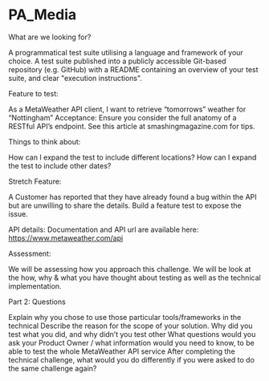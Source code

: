 # PA_Media

What are we looking for?

A programmatical test suite utilising a language and framework of your choice.
A test suite published into a publicly accessible Git-based repository (e.g. GitHub) with a README containing an overview of your test suite, and clear "execution instructions".

Feature to test:

As a MetaWeather API client, I want to retrieve “tomorrows” weather for “Nottingham” Acceptance:
Ensure you consider the full anatomy of a RESTful API’s endpoint. See this article at smashingmagazine.com for tips.

Things to think about:

How can I expand the test to include different locations?
How can I expand the test to include other dates?

Stretch Feature:

A Customer has reported that they have already found a bug within the API but are unwilling to share the details. Build a feature test to expose the issue.

API details:
Documentation and API url are available here: https://www.metaweather.com/api

Assessment:

We will be assessing how you approach this challenge. We will be look at the how, why & what you have thought about testing as well as the technical implementation.

Part 2: Questions

Explain why you chose to use those particular tools/frameworks in the technical
Describe the reason for the scope of your solution. Why did you test what you did, and why didn’t you test other
What questions would you ask your Product Owner / what information would you need to know, to be able to test the whole MetaWeather API service
After completing the technical challenge, what would you do differently if you were asked to do the same challenge again?
